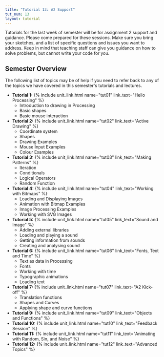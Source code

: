 ```yaml
---
title: "Tutorial 13: A2 Support"
tut_num: 13
layout: tutorial
---
```

<p class="lead">
  Tutorials for the last week of semester will be for assignment 2 support and
  guidance.  Please come prepared for these sessions.  Make sure you bring your
  sketches, and a list of specific questions and issues you want to address.
  Keep in mind that teaching staff can give you guidance on how to solve
  problems, but cannot write your code for you.
</p>

## Semester Overview

The following list of topics may be of help if you need to refer back to any
of the topics we have covered in this semester's tutorials and lectures.

<ul>
  <li><strong>Tutorial 1:</strong> {% include unit_link.html
      name="tut01"
      link_text="Hello Processing"
    %}
    <ul>
      <li>Introduction to drawing in Processing</li>
      <li>Basic shapes</li>
      <li>Basic mouse interaction</li>
    </ul>
  </li>
  <li><strong>Tutorial 2:</strong> {% include unit_link.html
      name="tut02"
    link_text="Active Drawing"
    %}
    <ul>
      <li>Coordinate system</li>
      <li>Shapes</li>
      <li>Drawing Examples</li>
      <li>Mouse Input Examples</li>
      <li>Colour Examples</li>
    </ul>
  </li>
  <li><strong>Tutorial 3:</strong> {% include unit_link.html
      name="tut03"
    link_text="Making Patterns"
    %}
    <ul>
      <li>Iteration</li>
      <li>Conditionals</li>
      <li>Logical Operators</li>
      <li>Random Function</li>
    </ul>
  </li>
  <li><strong>Tutorial 4:</strong> {% include unit_link.html
      name="tut04"
    link_text="Working with Bitmaps"
    %}
    <ul>
      <li>Loading and Displaying Images</li>
      <li>Animation with Bitmap Examples</li>
      <li>Image Processing Examples</li>
      <li>Working with SVG Images</li>
    </ul>
  </li>
  <li><strong>Tutorial 5:</strong> {% include unit_link.html
      name="tut05"
    link_text="Sound and Image"
    %}
    <ul>
      <li>Adding external libraries</li>
      <li>Loading and playing a sound</li>
      <li>Getting information from sounds</li>
      <li>Creating and analysing sound</li>
    </ul>
  </li>
  <li><strong>Tutorial 6:</strong> {% include unit_link.html
      name="tut06"
    link_text="Fonts, Text and Time"
    %}
    <ul>
      <li>Text as data in Processing</li>
      <li>Fonts</li>
      <li>Working with time</li>
      <li>Typographic animations</li>
      <li>Loading text</li>
    </ul>
  </li>
  <li><strong>Tutorial 7:</strong> {% include unit_link.html
      name="tut07"
    link_text="A2 Kick-off"
    %}
    <ul>
      <li>Translation functions</li>
      <li>Shapes and Curves</li>
      <li>Applying shape and curve functions</li>
    </ul>
  </li>
  <li><strong>Tutorial 9:</strong> {% include unit_link.html
      name="tut09"
    link_text="Objects and Functions"
    %}
  </li>
  <li><strong>Tutorial 10:</strong> {% include unit_link.html
      name="tut10"
    link_text="Feedback Session"
    %}
  </li>
  <li><strong>Tutorial 11:</strong> {% include unit_link.html
      name="tut11"
    link_text="Animating with Random, Sin, and Noise"
    %}
  </li>
  <li><strong>Tutorial 12:</strong> {% include unit_link.html
      name="tut12"
    link_text="Advanced Topics"
    %}
  </li>
</ul>


<!--

## Survey

Anonymous survey about DXB303 learning resources
Please take 10 minutes and help us understand which learning resources in DXB303 were the most use to you this semester

<p><iframe width="760" height="500" src="https://docs.google.com/forms/d/1C5ozAanof3a0PDErbjoPNsTlC7tg11jhsqgjvO73Zvw/viewform?embedded=true" frameborder="0" marginheight="0" marginwidth="0"></iframe></p>

-->
<!--
Tutorial Notes:

BUT many students will want to use the principles in their assessment.

The focus is on learning how to use PVector to create movement.

You could walk through the online tutorial: http://processing.org/tutorials/pvector/

(But skip over the vector math section as most students will not have the math background.)

This is from Shiffmans’s nature of code  - which you can download on line http://natureofcode.com/ (set your own price - even free) - the book is also in the dropbox folder for 205, in books folder.


Sketches:

1) basicVector

Uses PVector for location, velocity and acceleration

Add some other forces wind etc to see how it might effect it.

turn this sketch into a class and make multiple objects move.

2) motion101_acceleration AND NOC_2_1_forces

Examples use a class - from shiffman’s text above.  Check out the sketches from chapter 1 and 2. The two above are a good start - acceleration, and then force.


Make some Acceleration/Force Algorithms

Make up a constant acceleration - to simulate gravity - then add “wind”
Make an “attractor” - acceleration towards on point on screen
Interactive acceleration - increase / decrease with key input
Interactive attraction or repulsion, acceleration towards or aware from mouse.

To do above you will need to use other PVector functions.


- limit() - to set a max speed.  e.g. terminal velocity of a falling object.

- dist() - between two vectors, considered as points - handy for attraction etc

- normalize() - handy for interactive methods to keep vector within a “normal” scale.

- get() - to make a copy of a PVector. Needed if we want to pass a PVector around, as when we pass an object to a function we pass a reference.  A bit advance but may be cause an issue in some contexts.

3) Challenge.

Make a simple game like simulation using PVector and a class.

)) more advanced - so no need to make from scratch - maybe just show.

4) fishy_boids

uses the boids behavior to create a school of fish.
(does not use vectors)

5) Boids, and other agent examples from the Nature of Code examples (in examples menu in processing)


## Tutor Examples

* palettedither
* jitter_spots
* jitter_function

## Support: processing tutorials

* [PVector](http://processing.org/tutorials/pvector/)
* [Trigonometry Primer](http://processing.org/tutorials/trig/)

-->



